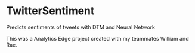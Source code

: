# TwitterSentiment
Predicts sentiments of tweets with DTM and Neural Network

This was a Analytics Edge project created with my teammates William and Rae.

